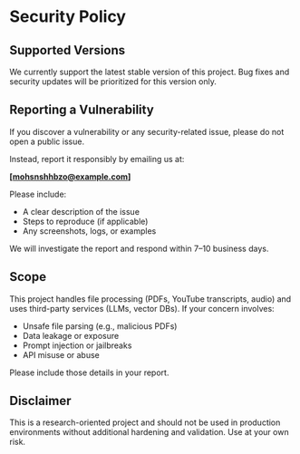 # Security Policy

## Supported Versions

We currently support the latest stable version of this project. Bug fixes and security updates will be prioritized for this version only.

## Reporting a Vulnerability

If you discover a vulnerability or any security-related issue, please do not open a public issue.

Instead, report it responsibly by emailing us at:

**[mohsnshhbzo@example.com]**

Please include:
- A clear description of the issue
- Steps to reproduce (if applicable)
- Any screenshots, logs, or examples

We will investigate the report and respond within 7–10 business days.

## Scope

This project handles file processing (PDFs, YouTube transcripts, audio) and uses third-party services (LLMs, vector DBs). If your concern involves:
- Unsafe file parsing (e.g., malicious PDFs)
- Data leakage or exposure
- Prompt injection or jailbreaks
- API misuse or abuse

Please include those details in your report.

## Disclaimer

This is a research-oriented project and should not be used in production environments without additional hardening and validation. Use at your own risk.
